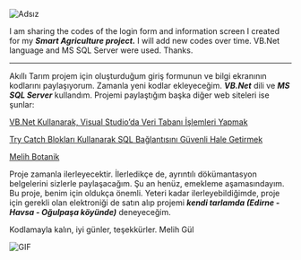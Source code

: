 ![Adsız](https://github.com/melihgl/AkilliTarimOtomasyonu/assets/114761555/4068c444-25f7-459f-86e5-f10bd6beb1a0)

I am sharing the codes of the login form and information screen I created for my _**Smart Agriculture project.**_ I will add new codes over time. VB.Net language and MS SQL Server were used. Thanks.

-------------------------------------------------------------------------------------------------------------------------------------------------------------------------------------------

Akıllı Tarım projem için oluşturduğum giriş formunun ve bilgi ekranının kodlarını paylaşıyorum. Zamanla yeni kodlar ekleyeceğim. _**VB.Net**_ dili ve _**MS SQL Server**_ kullandım. Projemi paylaştığım başka diğer web siteleri ise şunlar:

[VB.Net Kullanarak, Visual Studio’da Veri Tabanı İşlemleri Yapmak](https://medium.com/@melihgul/vb-net-kullanarak-visual-studioda-veri-taban%C4%B1-ms-sql-server-i%CC%87%C5%9Flemleri-yapmak-22f0f5f5d056) 

[Try Catch Blokları Kullanarak SQL Bağlantısını Güvenli Hale Getirmek](https://medium.com/@melihgul/try-catch-bloklar%C4%B1-kullanarak-sql-ba%C4%9Flant%C4%B1s%C4%B1n%C4%B1-g%C3%BCvenli-hale-getirmek-vb-net-503c29cbc7cc)

[Melih Botanik](https://www.melihbotanik.melihgul.com/index.php/12-12-2023-te-sundugum-akilli-tarim-kodlarim)

Proje zamanla ilerleyecektir. İlerledikçe de, ayrıntılı dökümantasyon belgelerini sizlerle paylaşacağım. Şu an henüz, emekleme aşamasındayım. Bu proje, benim için oldukça önemli. Yeteri kadar ilerleyebildiğimde, proje için gerekli olan elektroniği de satın alıp projemi _**kendi tarlamda (Edirne - Havsa - Oğulpaşa köyünde)**_ deneyeceğim.

Kodlamayla kalın, iyi günler, teşekkürler.
Melih Gül

<img align="left" alt="GIF" src="https://user-images.githubusercontent.com/74038190/212750999-42ff8a64-dad8-4772-9648-849968543991.gif"/>
